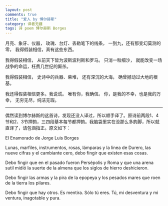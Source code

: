 ```yaml
---
layout: post
comments: true
title: "爱人 by 博尔赫斯"
category: 译者无疆
tags: 诗 poem 博尔赫斯 Borges
---
```


月亮、象牙、仪器，
玫瑰、台灯、丢勒笔下的线条，
一到九，还有那变幻莫测的零，
我得假装相信，真有这些东西。

我得假装相信，
从前天下皆为波斯波利斯和罗马。
只消一粒细沙，
就能改变一场战争的命运，枉费几世纪的厮杀。

我得假装相信，
史诗中的兵器、柴堆，
还有深沉的大海，
确曾撼动过大地的根基。

我还得假装相信更多。我说谎。
唯有你，我确信。
你，是我的不幸，也是我的万幸，
无穷无尽，纯洁无瑕。

***
偶然读到博尔赫斯的这首诗，发现还没人译过，所以顺手译了。原诗前两段1、4节和2、3节押韵，三四段基本每节都押韵。我脑袋里实在没那么多韵脚，所以就直译了，请包涵指正。原文如下：

El Enamorado de Jorge Luis Borges

Lunas, marfiles, instrumentos, rosas,
lámparas y la línea de Durero,
las nueve cifras y el cambiante cero,
debo fingir que existen esas cosas.

Debo fingir que en el pasado fueron
Persépolis y Roma y que una arena
sutil midió la suerte de la almena
que los siglos de hierro deshicieron.

Debo fingir las armas y la pira
de la epopeya y los pesados mares
que roen de la tierra los pilares.

Debo fingir que hay otros. Es mentira.
Sólo tú eres. Tú, mi desventura
y mi ventura, inagotable y pura.
